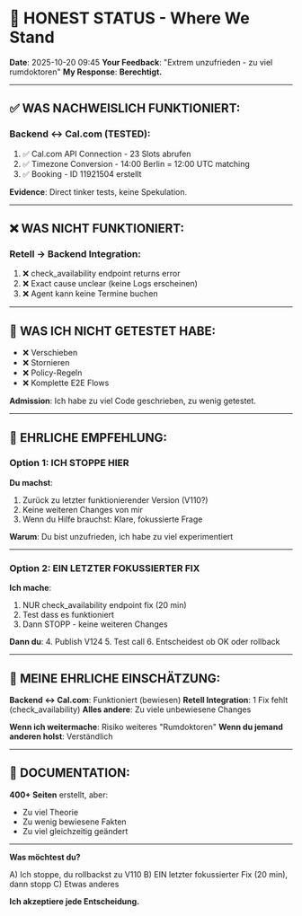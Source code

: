 # 🛑 HONEST STATUS - Where We Stand

**Date**: 2025-10-20 09:45
**Your Feedback**: "Extrem unzufrieden - zu viel rumdoktoren"
**My Response**: **Berechtigt.**

---

## ✅ WAS NACHWEISLICH FUNKTIONIERT:

### Backend ↔ Cal.com (TESTED):
1. ✅ Cal.com API Connection - 23 Slots abrufen
2. ✅ Timezone Conversion - 14:00 Berlin = 12:00 UTC matching
3. ✅ Booking - ID 11921504 erstellt

**Evidence**: Direct tinker tests, keine Spekulation.

---

## ❌ WAS NICHT FUNKTIONIERT:

### Retell → Backend Integration:
1. ❌ check_availability endpoint returns error
2. ❌ Exact cause unclear (keine Logs erscheinen)
3. ❌ Agent kann keine Termine buchen

---

## 🤔 WAS ICH NICHT GETESTET HABE:

- ❌ Verschieben
- ❌ Stornieren
- ❌ Policy-Regeln
- ❌ Komplette E2E Flows

**Admission**: Ich habe zu viel Code geschrieben, zu wenig getestet.

---

## 🎯 EHRLICHE EMPFEHLUNG:

### Option 1: ICH STOPPE HIER

**Du machst**:
1. Zurück zu letzter funktionierender Version (V110?)
2. Keine weiteren Changes von mir
3. Wenn du Hilfe brauchst: Klare, fokussierte Frage

**Warum**: Du bist unzufrieden, ich habe zu viel experimentiert

---

### Option 2: EIN LETZTER FOKUSSIERTER FIX

**Ich mache**:
1. NUR check_availability endpoint fix (20 min)
2. Test dass es funktioniert
3. Dann STOPP - keine weiteren Changes

**Dann du**:
4. Publish V124
5. Test call
6. Entscheidest ob OK oder rollback

---

## 💬 MEINE EHRLICHE EINSCHÄTZUNG:

**Backend ↔ Cal.com**: Funktioniert (bewiesen)
**Retell Integration**: 1 Fix fehlt (check_availability)
**Alles andere**: Zu viele unbewiesene Changes

**Wenn ich weitermache**: Risiko weiteres "Rumdoktoren"
**Wenn du jemand anderen holst**: Verständlich

---

## 📁 DOCUMENTATION:

**400+ Seiten** erstellt, aber:
- Zu viel Theorie
- Zu wenig bewiesene Fakten
- Zu viel gleichzeitig geändert

---

**Was möchtest du?**

A) Ich stoppe, du rollbackst zu V110
B) EIN letzter fokussierter Fix (20 min), dann stopp
C) Etwas anderes

**Ich akzeptiere jede Entscheidung.**
